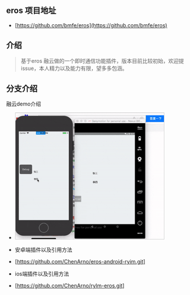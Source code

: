 ## eros 项目地址
- [https://github.com/bmfe/eros](https://github.com/bmfe/eros)


## 介绍

> 基于eros 融云做的一个即时通信功能插件，版本目前比较初始，欢迎提issue，本人精力以及能力有限，望多多包涵。


## 分支介绍

融云demo介绍

- <img src="https://github.com/ChenArno/ryim-eros-source/blob/master/ezgif-2-9c81f96a34.gif" width="400" style="margin-right:5px; border: 1px solid #ccc;" />

- 安卓端插件以及引用方法
- [https://github.com/ChenArno/eros-android-ryim.git]

- ios端插件以及引用方法
- [https://github.com/ChenArno/ryIm-eros.git]
